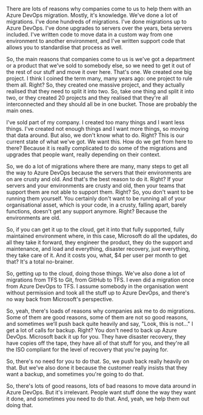 There are lots of reasons why companies come to us to help them with an Azure DevOps migration. Mostly, it's knowledge. We've done a lot of migrations. I've done hundreds of migrations. I've done migrations up to Azure DevOps. I've done upgrades to servers over the years, beta servers included. I've written code to move data in a custom way from one environment to another environment, and I've written support code that allows you to standardise that process as well.

So, the main reasons that companies come to us is we've got a department or a product that we've sold to somebody else, so we need to get it out of the rest of our stuff and move it over here. That's one. We created one big project. I think I coined the term many, many years ago: one project to rule them all. Right? So, they created one massive project, and they actually realised that they need to split it into two. So, take one thing and split it into two, or they created 20 projects and they realised that they're all interconnected and they should all be in one bucket. Those are probably the main ones.

I've sold part of my company. I created too many things and I want less things. I've created not enough things and I want more things, so moving that data around. But also, we don't know what to do. Right? This is our current state of what we've got. We want this. How do we get from here to there? Because it is really complicated to do some of the migrations and upgrades that people want, really depending on their context.

So, we do a lot of migrations where there are many, many steps to get all the way to Azure DevOps because the servers that their environments are on are crusty and old. And that's the best reason to do it. Right? If your servers and your environments are crusty and old, then your teams that support them are not able to support them. Right? So, you don't want to be running them yourself. You certainly don't want to be running all of your organisational asset, which is your code, in a crusty, falling apart, barely functions, doesn't get any support anymore. Right? Because the environments are old.

So, if you can get it up to the cloud, get it into that fully supported, fully maintained environment where, in this case, Microsoft do all the updates, do all they take it forward, they engineer the product, they do the support and maintenance, and load and everything, disaster recovery, just everything, they take care of it. And it costs you, what, $4 per user per month to get that? It's a total no-brainer. 

So, getting up to the cloud, doing those things. We've also done a lot of migrations from TFS to Git, from GitHub to TFS. I even did a migration once from Azure DevOps to TFS. I assume somebody in the organisation went without permission and took all the stuff up to Azure DevOps, and there's no way back from Microsoft's perspective. 

So, yeah, there's loads of reasons why companies ask me to do migrations. Some of them are good reasons, some of them are not so good reasons, and sometimes we’ll push back quite heavily and say, "Look, this is not..." I get a lot of calls for backup. Right? You don't need to back up Azure DevOps. Microsoft back it up for you. They have disaster recovery, they have copies off the tape, they have all of that stuff for you, and they're all the ISO compliant for the level of recovery that you're paying for. 

So, there's no need for you to do that. So, we push back really heavily on that. But we've also done it because the customer really insists that they want a backup, and sometimes you're going to do that. 

So, there's lots of good reasons, lots of bad reasons to move data around in Azure DevOps. But it's irrelevant. People want stuff done the way they want it done, and sometimes you need to do that. And, yeah, we help them out doing that.